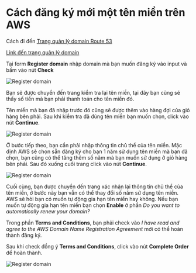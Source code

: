 # Cách đăng ký mới một tên miền trên AWS

Cách đi đến [Trang quản lý domain Route 53](./)

[Link đến trang quản lý domain](https://console.aws.amazon.com/route53/v2/home#Dashboard)

Tại form **Register domain** nhập domain mà bạn muốn đăng ký vào input và bấm vào nút **Check**

![Register domain](https://imgur.com/cMNrjeS.jpg)

Bạn sẽ được chuyển đến trang kiểm tra lại tên miền, tại đây bạn cũng sẽ thấy số tiền mà bạn phải thanh toán cho tên miền đó.

Tên miền mà bạn đã nhập trước đó cũng sẽ được thêm vào hàng đợi của giỏ hàng bên phải. Sau khi kiểm tra đã đúng tên miền bạn muốn chọn, click vào nút **Continue**.

![Register domain](https://imgur.com/bHzoMuu.jpg)

Ở bước tiếp theo, bạn cần phải nhập thông tin chủ thể của tên miền. Mặc định AWS sẽ chọn sẵn đăng ký cho bạn 1 năm sử dụng tên miền mà bạn đã chọn, bạn cũng có thể tăng thêm số năm mà bạn muốn sử dụng ở giỏ hàng bên phải. Sau đó xuống cuối trang click vào nút **Continue**.

![Register domain](https://imgur.com/bZcUx6k.jpg)

Cuối cùng, bạn được chuyển đến trang xác nhận lại thông tin chủ thể của tên miền, ở bước này bạn vẫn có thể thay đổi số năm sử dụng tên miền. AWS sẽ hỏi bạn có muốn tự động gia hạn tên miền hay không. Nếu bạn muốn tự động gia hạn tên miền bạn chọn **Enable** ở phần *Do you want to automatically renew your domain?*

Trong phần **Terms and Conditions**, bạn phải check vào *I have read and agree to the AWS Domain Name Registration Agreement* mới có thể hoàn thành đăng ký.

Sau khi check đồng ý **Terms and Conditions**, click vào nút **Complete Order** để hoàn thành.

![Register domain](https://imgur.com/nCyCodX.jpg)